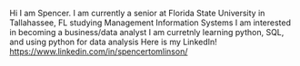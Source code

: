 Hi I am Spencer. I am currently a senior at Florida State University in Tallahassee, FL studying Management Information Systems
I am interested in becoming a business/data analyst 
I am curretnly learning python, SQL, and using python for data analysis
Here is my LinkedIn!
https://www.linkedin.com/in/spencertomlinson/
<!---
SpencerTomlinson1/SpencerTomlinson1 is a ✨ special ✨ repository because its `README.md` (this file) appears on your GitHub profile.
You can click the Preview link to take a look at your changes.
--->
